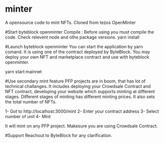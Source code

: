 # minter
A opensource code to mint NFTs. Cloned from tezos OpenMinter

#Start byteblock openminter
Compile : Before using you must compile the code. Check relevent node and othe package versions.
yarn install

#Launch byteblock openminter
You can start the application by yarn comand. It is using one of the contract deployed by ByteBlock. You may deploy your own NFT and marketplace
contract and use with byteblock openminter.

yarn start:mainnet

#Use secondary mint feature
PFP projects are in boom, that has lot of technical challanges. It includes deploying your Crowdsale Contract and NFT contract, developing your website which
supports minting at different stages. Different stages of minting has different minting prices. It also sets the total number of NFTs.

1- Got to http://localhost:3000/mint
2- Enter your contract address
3- Select number of unit
4- Mint

It will mint on any PFP project. Makesure you are using Crowdsale Contract.

#Support
Reachout to ByteBlock for any clarification. 
